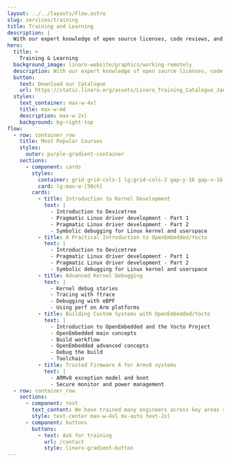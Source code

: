 ```yaml
---
layout: ../../layouts/Flow.astro
slug: services/training
title: Training and Learning
description: |
  With our expert knowledge of open source licenses, code reviews, and hands-on Linux training, we help companies eliminate risk, achieve compliance, and build strong relationships with open source communities. Our customized training courses cover a wide range of topics and can be tailored to meet the specific needs of your team. Gain the skills and expertise to embrace emerging technologies and best practices in the world of Linux and Arm technology.
hero:
  title: >
    Training & Learning
  background_image: linaro-website/graphics/working-remotely
  description: With our expert knowledge of open source licenses, code reviews, and hands-on Linux training, we help companies eliminate risk, achieve compliance, and build strong relationships with open source communities. Our customized training courses cover a wide range of topics and can be tailored to meet the specific needs of your team. Gain the skills and expertise to embrace emerging technologies and best practices in the world of Linux and Arm technology.
  button:
    text: Download our Catalogue
    url: https://static.linaro.org/assets/Linaro_Training_Catalogue_January_2024.pdf
  styles:
    text_container: max-w-4xl
    title: max-w-md
    description: max-w-2xl
    background: bg-right-top
flow:
  - row: container_row
    title: Most Popular Courses
    styles:
      outer: purple-gradient-container
    sections:
      - component: cards
        styles:
          container: grid grid-cols-1 lg:grid-cols-2 gap-y-16 gap-x-16 mx-auto lg:justify-items-center marker:text-white
          card: lg:max-w-[50ch]
        cards:
          - title: Introduction to Kernel Development
            text: |
              - Introduction to Devicetree
              - Pragmatic Linux driver development - Part 1
              - Pragmatic Linux driver development - Part 2
              - Symbolic debugging for Linux kernel and userspace
          - title: A Practical Introduction to OpenEmbedded/Yocto
            text: |
              - Introduction to Devicetree
              - Pragmatic Linux driver development - Part 1
              - Pragmatic Linux driver development - Part 2
              - Symbolic debugging for Linux kernel and userspace
          - title: Advanced Kernel Debugging
            text: |
              - Kernel debug stories
              - Tracing with ftrace
              - Debugging with eBPF
              - Using perf on Arm platforms
          - title: Building Custom Systems with OpenEmbedded/Yocto
            text: |
              - Introduction to OpenEmbedded and the Yocto Project
              - OpenEmbedded main concepts
              - Build workflow
              - OpenEmbedded advanced concepts
              - Debug the build
              - Toolchain
          - title: Trusted Firmware A for Armv8 systems
            text: |
              - ARMv8 exception model and boot
              - Secure monitor and power management
  - row: container_row
    sections:
      - component: text
        text_content: We have trained many engineers across key areas such as OP-TEE, Energy Aware Scheduler, Arm Trusted Firmware, Power Management and Open Source development. Be the next.
        style: text-center max-w-4xl mx-auto text-2xl
      - component: buttons
        buttons:
          - text: Ask for training
            url: /contact
            style: linaro-gradient-button
---
```

